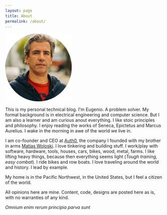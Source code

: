 ```yaml
---
layout: page
title: About
permalink: /about/
---
```


![](/media/eugeniop.png)

This is my personal technical blog. I'm Eugenio. A problem solver. My formal background is in electrical engineering and computer science. But I am also a learner and am curious anout everything. I like stoic principles and philosophy. I enjoy reading the works of Seneca, Epictetus and Marcus Aurelius. I wake in the morning in awe of the world we live in.

I am co-founder and CEO at [Auth0](https://auth0.com), the company I founded with my brother in arms [Matias Woloski](https://twitter.com/woloski). I love tinkering and building stuff. I work/play with software, hardware, tools, houses, cars, bikes, wood, metal, farms. I like lifting heavy things, because then everything seems light (_Tough training, easy combat_). I ride bikes and row boats. I love traveling around the world and history. I lead by example.

My home is in the Pacific Northwest, in the United States, but I feel a citizen of the world.

All opinions here are mine. Content, code, designs are posted here as is, with no warranties of any kind.

_Omnium enim rerum principia parva sunt_